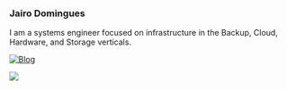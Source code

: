 ### Jairo Domingues

I am a systems engineer focused on infrastructure in the Backup, Cloud, Hardware, and Storage verticals.

[![Blog](https://img.shields.io/website?label=Blog_Jairowmd&style=for-the-badge&url=https://jairowmd.wordpress.com/)](https://jairowmd.wordpress.com/)

<div> 
  <a href="https://www.linkedin.com/in/jairowmd/" target="_blank"><img src="https://img.shields.io/badge/-LinkedIn-%230077B5?style=for-the-badge&logo=linkedin&logoColor=white" target="_blank"></a> 
  
</div>
</div>
<div style="display: inline_block"><br>
   

</div>
  
